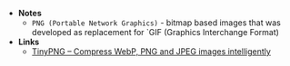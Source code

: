 - **Notes**
	-  `PNG (Portable Network Graphics)` - bitmap based images that was developed as replacement for `GIF (Graphics Interchange Format)
- **Links**
	- [TinyPNG – Compress WebP, PNG and JPEG images intelligently](https://tinypng.com)